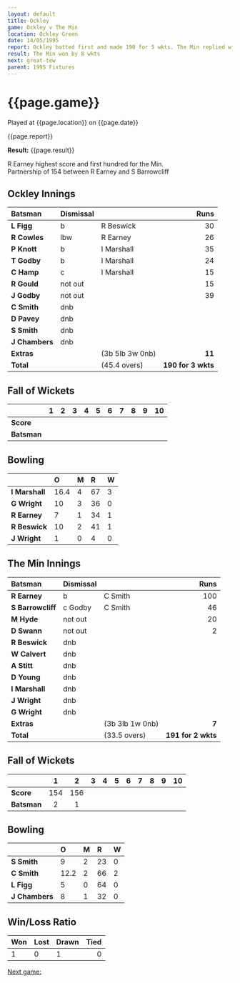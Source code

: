 ```yaml
---
layout: default
title: Ockley
game: Ockley v The Min
location: Ockley Green
date: 14/05/1995
report: Ockley batted first and made 190 for 5 wkts. The Min replied with 191 for 2 wkts
result: The Min won by 8 wkts
next: great-tew
parent: 1995 Fixtures
---
```


# {{page.game}}

Played at {{page.location}} on {{page.date}}

{{page.report}}

**Result:** {{page.result}}

R Earney highest score and first hundred for the Min.<br />Partnership of 154 between R Earney and S Barrowcliff

## Ockley Innings

| Batsman | Dismissal |  | Runs |
|:---|:---|---|---:|
| **L Figg** | b | R Beswick | 30 |
| **R Cowles** | lbw | R Earney | 26 |
| **P Knott** | b | I Marshall | 35 |
| **T Godby** | b | I Marshall | 24 |
| **C Hamp** | c | I Marshall | 15 |
| **R Gould** | not out |  | 15 |
| **J Godby** | not out |  | 39 |
| **C Smith** | dnb |  |  |
| **D Pavey** | dnb |  |  |
| **S Smith** | dnb |  |  |
| **J Chambers** | dnb |  |  |
| **Extras** | | (3b 5lb 3w 0nb) | **11** |
| **Total** | | (45.4 overs) | ****190 for 3 wkts**** |

## Fall of Wickets

| | 1 | 2 | 3 | 4 | 5 | 6 | 7 | 8 | 9 | 10 |
|---|:---:|:---:|:---:|:---:|:---:|:---:|:---:|:---:|:---:|:---:|
| **Score** |  |  |  |  |  |  |  |  |  |  |
| **Batsman** |  |  |  |  |  |  |  |  |  |  |

## Bowling

| | O | M | R | W |
|---|:---|:---|:---|:---|
| **I Marshall** | 16.4 | 4 | 67 | 3 |
| **G Wright** | 10 | 3 | 36 | 0 |
| **R Earney** | 7 | 1 | 34 | 1 |
| **R Beswick** | 10 | 2 | 41 | 1 |
| **J Wright** | 1 | 0 | 4 | 0 |

## The Min Innings

| Batsman | Dismissal |  | Runs |
|:---|:---|---|---:|
| **R Earney** | b | C Smith | 100 |
| **S Barrowcliff** | c Godby | C Smith | 46 |
| **M Hyde** | not out |  | 20 |
| **D Swann** | not out |  | 2 |
| **R Beswick** | dnb |  |  |
| **W Calvert** | dnb |  |  |
| **A Stitt** | dnb |  |  |
| **D Young** | dnb |  |  |
| **I Marshall** | dnb |  |  |
| **J Wright** | dnb |  |  |
| **G Wright** | dnb |  |  |
| **Extras** | | (3b 3lb 1w 0nb) | **7** |
| **Total** | | (33.5 overs) | ****191 for 2 wkts**** |

## Fall of Wickets

| | 1 | 2 | 3 | 4 | 5 | 6 | 7 | 8 | 9 | 10 |
|---|:---:|:---:|:---:|:---:|:---:|:---:|:---:|:---:|:---:|:---:|
| **Score** | 154 | 156 |  |  |  |  |  |  |  |  |
| **Batsman** | 2 | 1 |  |  |  |  |  |  |  |  |

## Bowling

| | O | M | R | W |
|---|:---|:---|:---|:---|
| **S Smith** | 9 | 2 | 23 | 0 |
| **C Smith** | 12.2 | 2 | 66 | 2 |
| **L Figg** | 5 | 0 | 64 | 0 |
| **J Chambers** | 8 | 1 | 32 | 0 |

## Win/Loss Ratio

| Won | Lost | Drawn | Tied |
|:---|:---|:---|---:|
| 1 | 0 | 1 | 0 |

[Next game:]({{page.next}})
